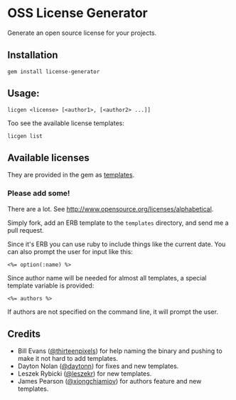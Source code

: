 # OSS License Generator

Generate an open source license for your projects.

## Installation

    gem install license-generator

## Usage:

    licgen <license> [<author1>, [<author2> ...]]

Too see the available license templates:

    licgen list

## Available licenses

They are provided in the gem as [templates](templates/).

### Please add some!

There are a lot. See <http://www.opensource.org/licenses/alphabetical>.

Simply fork, add an ERB template to the `templates` directory, and send me a
pull request.

Since it's ERB you can use ruby to include things like the current date. You
can also prompt the user for input like this:

    <%= option(:name) %>

Since author name will be needed for almost all templates, a special template
variable is provided:

    <%= authors %>

If authors are not specified on the command line, it will prompt the user.

## Credits

* Bill Evans ([@thirteenpixels][1]) for help naming the binary and pushing to make
  it not hard to add templates.
* Dayton Nolan ([@daytonn][2]) for fixes and new templates.
* Leszek Rybicki ([@leszekr][3]) for new templates.
* James Pearson ([@xiongchiamiov][4]) for authors feature and new templates.

[1]: https://github.com/thirteenpixels
[2]: https://github.com/daytonn
[3]: https://github.com/leszekr
[4]: https://github.com/xiongchiamiov

